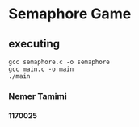 # Semaphore Game


## executing


```
gcc semaphore.c -o semaphore
gcc main.c -o main
./main
```

### Nemer Tamimi 

#### 1170025